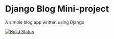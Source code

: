 # Django Blog Mini-project

A simple blog app written using Django 

[![Build Status](https://travis-ci.org/IchaTreasure/django-blog.svg?branch=master)](https://travis-ci.org/IchaTreasure/django-blog)